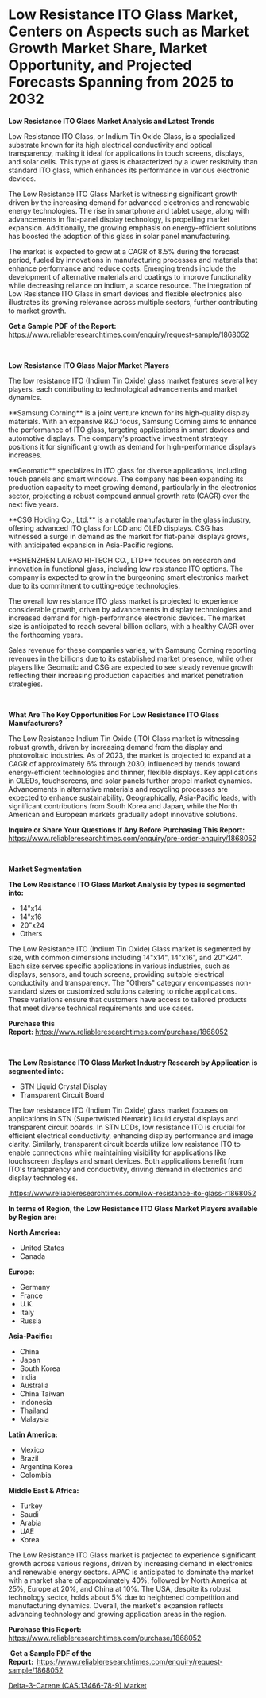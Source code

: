 <p><h1>Low Resistance ITO Glass Market, Centers on Aspects such as Market Growth Market Share, Market Opportunity, and Projected Forecasts Spanning from 2025 to 2032</h1></p><p><strong>Low Resistance ITO Glass Market Analysis and Latest Trends</strong></p>
<p><p>Low Resistance ITO Glass, or Indium Tin Oxide Glass, is a specialized substrate known for its high electrical conductivity and optical transparency, making it ideal for applications in touch screens, displays, and solar cells. This type of glass is characterized by a lower resistivity than standard ITO glass, which enhances its performance in various electronic devices.</p><p>The Low Resistance ITO Glass Market is witnessing significant growth driven by the increasing demand for advanced electronics and renewable energy technologies. The rise in smartphone and tablet usage, along with advancements in flat-panel display technology, is propelling market expansion. Additionally, the growing emphasis on energy-efficient solutions has boosted the adoption of this glass in solar panel manufacturing.</p><p>The market is expected to grow at a CAGR of 8.5% during the forecast period, fueled by innovations in manufacturing processes and materials that enhance performance and reduce costs. Emerging trends include the development of alternative materials and coatings to improve functionality while decreasing reliance on indium, a scarce resource. The integration of Low Resistance ITO Glass in smart devices and flexible electronics also illustrates its growing relevance across multiple sectors, further contributing to market growth.</p></p>
<p><strong>Get a Sample PDF of the Report:&nbsp;</strong> <a href="https://www.reliableresearchtimes.com/enquiry/request-sample/1868052?utm_campaign=2141&utm_medium=2&utm_source=Github&utm_content=ia&utm_term=04022025&utm_id=low-resistance-ito-glass">https://www.reliableresearchtimes.com/enquiry/request-sample/1868052</a></p>
<p>&nbsp;</p>
<p><strong>Low Resistance ITO Glass Major Market Players</strong></p>
<p><p>The low resistance ITO (Indium Tin Oxide) glass market features several key players, each contributing to technological advancements and market dynamics. </p><p>**Samsung Corning** is a joint venture known for its high-quality display materials. With an expansive R&D focus, Samsung Corning aims to enhance the performance of ITO glass, targeting applications in smart devices and automotive displays. The company's proactive investment strategy positions it for significant growth as demand for high-performance displays increases.</p><p>**Geomatic** specializes in ITO glass for diverse applications, including touch panels and smart windows. The company has been expanding its production capacity to meet growing demand, particularly in the electronics sector, projecting a robust compound annual growth rate (CAGR) over the next five years.</p><p>**CSG Holding Co., Ltd.** is a notable manufacturer in the glass industry, offering advanced ITO glass for LCD and OLED displays. CSG has witnessed a surge in demand as the market for flat-panel displays grows, with anticipated expansion in Asia-Pacific regions. </p><p>**SHENZHEN LAIBAO HI-TECH CO., LTD** focuses on research and innovation in functional glass, including low resistance ITO options. The company is expected to grow in the burgeoning smart electronics market due to its commitment to cutting-edge technologies.</p><p>The overall low resistance ITO glass market is projected to experience considerable growth, driven by advancements in display technologies and increased demand for high-performance electronic devices. The market size is anticipated to reach several billion dollars, with a healthy CAGR over the forthcoming years. </p><p>Sales revenue for these companies varies, with Samsung Corning reporting revenues in the billions due to its established market presence, while other players like Geomatic and CSG are expected to see steady revenue growth reflecting their increasing production capacities and market penetration strategies.</p></p>
<p>&nbsp;</p>
<p><strong>What Are The Key Opportunities For Low Resistance ITO Glass Manufacturers?</strong></p>
<p><p>The Low Resistance Indium Tin Oxide (ITO) Glass market is witnessing robust growth, driven by increasing demand from the display and photovoltaic industries. As of 2023, the market is projected to expand at a CAGR of approximately 6% through 2030, influenced by trends toward energy-efficient technologies and thinner, flexible displays. Key applications in OLEDs, touchscreens, and solar panels further propel market dynamics. Advancements in alternative materials and recycling processes are expected to enhance sustainability. Geographically, Asia-Pacific leads, with significant contributions from South Korea and Japan, while the North American and European markets gradually adopt innovative solutions.</p></p>
<p><strong>Inquire or Share Your Questions If Any Before Purchasing This Report:</strong> <a href="https://www.reliableresearchtimes.com/enquiry/pre-order-enquiry/1868052?utm_campaign=2141&utm_medium=2&utm_source=Github&utm_content=ia&utm_term=04022025&utm_id=low-resistance-ito-glass">https://www.reliableresearchtimes.com/enquiry/pre-order-enquiry/1868052</a></p>
<p>&nbsp;</p>
<p><strong>Market Segmentation</strong></p>
<p><strong>The Low Resistance ITO Glass Market Analysis by types is segmented into:</strong></p>
<p><ul><li>14"x14</li><li>14"x16</li><li>20"x24</li><li>Others</li></ul></p>
<p><p>The Low Resistance ITO (Indium Tin Oxide) Glass market is segmented by size, with common dimensions including 14"x14", 14"x16", and 20"x24". Each size serves specific applications in various industries, such as displays, sensors, and touch screens, providing suitable electrical conductivity and transparency. The "Others" category encompasses non-standard sizes or customized solutions catering to niche applications. These variations ensure that customers have access to tailored products that meet diverse technical requirements and use cases.</p></p>
<p><strong>Purchase this Report:&nbsp;</strong><a href="https://www.reliableresearchtimes.com/purchase/1868052?utm_campaign=2141&utm_medium=2&utm_source=Github&utm_content=ia&utm_term=04022025&utm_id=low-resistance-ito-glass">https://www.reliableresearchtimes.com/purchase/1868052</a></p>
<p>&nbsp;</p>
<p><strong>The Low Resistance ITO Glass Market Industry Research by Application is segmented into:</strong></p>
<p><ul><li>STN Liquid Crystal Display</li><li>Transparent Circuit Board</li></ul></p>
<p><p>The low resistance ITO (Indium Tin Oxide) glass market focuses on applications in STN (Supertwisted Nematic) liquid crystal displays and transparent circuit boards. In STN LCDs, low resistance ITO is crucial for efficient electrical conductivity, enhancing display performance and image clarity. Similarly, transparent circuit boards utilize low resistance ITO to enable connections while maintaining visibility for applications like touchscreen displays and smart devices. Both applications benefit from ITO's transparency and conductivity, driving demand in electronics and display technologies.</p></p>
<p><a href="https://www.reliableresearchtimes.com/low-resistance-ito-glass-r1868052?utm_campaign=2141&utm_medium=2&utm_source=Github&utm_content=ia&utm_term=04022025&utm_id=low-resistance-ito-glass">&nbsp;https://www.reliableresearchtimes.com/low-resistance-ito-glass-r1868052</a></p>
<p><strong>In terms of Region, the Low Resistance ITO Glass Market Players available by Region are:</strong></p>
<p>
    <p> <strong> North America: </strong>
        <ul>
            <li>United States</li>
            <li>Canada</li>
        </ul>
        </p> 
    <p> <strong> Europe: </strong>
        <ul>
            <li>Germany</li>
            <li>France</li>
            <li>U.K.</li>
            <li>Italy</li>
            <li>Russia</li>
        </ul>
        </p> 
    <p> <strong> Asia-Pacific: </strong>
        <ul>
            <li>China</li>
            <li>Japan</li>
            <li>South Korea</li>
            <li>India</li>
            <li>Australia</li>
            <li>China Taiwan</li>
            <li>Indonesia</li>
            <li>Thailand</li>
            <li>Malaysia</li>
        </ul>
        </p> 
    <p> <strong> Latin America: </strong>
        <ul>
            <li>Mexico</li>
            <li>Brazil</li>
            <li>Argentina Korea</li>
            <li>Colombia</li>
        </ul>
        </p> 
    <p> <strong> Middle East & Africa: </strong>
        <ul>
            <li>Turkey</li>
            <li>Saudi</li>
            <li>Arabia</li>
            <li>UAE</li>
            <li>Korea</li>
        </ul>
    </p>
    </p>
<p><p>The Low Resistance ITO Glass market is projected to experience significant growth across various regions, driven by increasing demand in electronics and renewable energy sectors. APAC is anticipated to dominate the market with a market share of approximately 40%, followed by North America at 25%, Europe at 20%, and China at 10%. The USA, despite its robust technology sector, holds about 5% due to heightened competition and manufacturing dynamics. Overall, the market's expansion reflects advancing technology and growing application areas in the region.</p></p>
<p><strong>Purchase this Report: </strong><a href="https://www.reliableresearchtimes.com/purchase/1868052?utm_campaign=2141&utm_medium=2&utm_source=Github&utm_content=ia&utm_term=04022025&utm_id=low-resistance-ito-glass">https://www.reliableresearchtimes.com/purchase/1868052</a></p>
<p>&nbsp;<strong>Get a Sample PDF of the Report:&nbsp;&nbsp;</strong><a href="https://www.reliableresearchtimes.com/enquiry/request-sample/1868052?utm_campaign=2141&utm_medium=2&utm_source=Github&utm_content=ia&utm_term=04022025&utm_id=low-resistance-ito-glass">https://www.reliableresearchtimes.com/enquiry/request-sample/1868052</a></p>
<p><strong></strong></p>
<p><p><a href="https://github.com/sca704osol/Market-Research-Report-List-1/blob/main/delta-3-carene-cas13466-78-9-market.md?utm_campaign=2141&utm_medium=2&utm_source=Github&utm_content=ia&utm_term=04022025&utm_id=low-resistance-ito-glass">Delta-3-Carene (CAS:13466-78-9) Market</a></p></p>